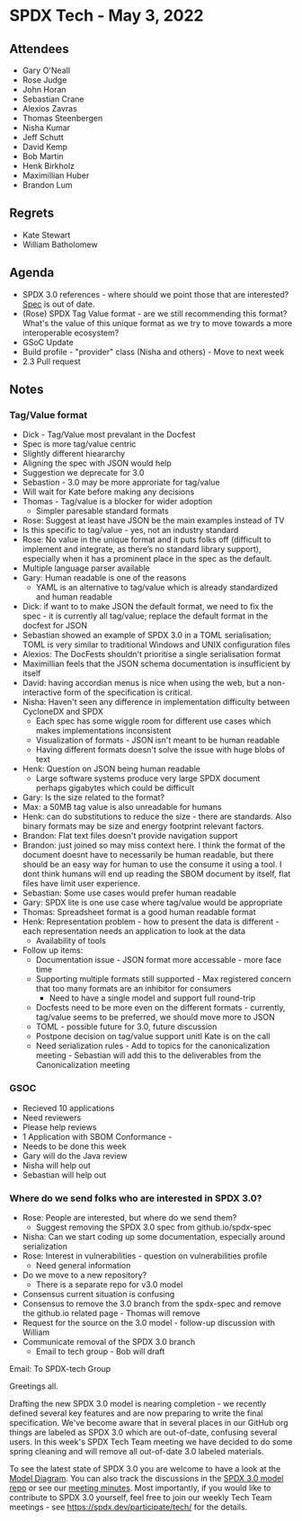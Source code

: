 # SPDX Tech - May 3, 2022

## Attendees
- Gary O'Neall
- Rose Judge
- John Horan
- Sebastian Crane
- Alexios Zavras
- Thomas Steenbergen
- Nisha Kumar
- Jeff Schutt
- David Kemp
- Bob Martin
- Henk Birkholz
- Maximillian Huber
- Brandon Lum


## Regrets
- Kate Stewart
- William Batholomew

## Agenda
- SPDX 3.0 references - where should we point those that are interested? [Spec](https://spdx.github.io/spdx-spec/v3-draft/) is out of date.
- (Rose) SPDX Tag Value format - are we still recommending this format? What's the value of this unique format as we try to move towards a more interoperable ecosystem?
- GSoC Update
- Build profile - "provider" class (Nisha and others) - Move to next week
- 2.3 Pull request

## Notes

### Tag/Value format
- Dick - Tag/Value most prevalant in the Docfest
- Spec is more tag/value centric
- Slightly different hieararchy
- Aligning the spec with JSON would help
- Suggestion we deprecate for 3.0
- Sebastion - 3.0 may be more approriate for tag/value
- Will wait for Kate before making any decisions
- Thomas - Tag/value is a blocker for wider adoption
    - Simpler paresable standard formats
- Rose: Suggest at least have JSON be the main examples instead of TV
- Is this specific to tag/value - yes, not an industry standard
- Rose: No value in the unique format and it puts folks off (difficult to implement and integrate, as there’s no standard library support), especially when it has a prominent place in the spec as the default.
- Multiple language parser available
- Gary: Human readable is one of the reasons
    - YAML is an alternative to tag/value which is already standardized and human readable
- Dick: if want to to make JSON the default format, we need to fix the spec - it is currently all tag/value; replace the default format in the docfest for JSON
- Sebastian showed an example of SPDX 3.0 in a TOML serialisation; TOML is very similar to traditional Windows and UNIX configuration files
- Alexios: The DocFests shouldn't prioritise a single serialisation format
- Maximillian feels that the JSON schema documentation is insufficient by itself
- David: having accordian menus is nice when using the web, but a non-interactive form of the specification is critical.
- Nisha: Haven't seen any difference in implementation difficulty between CycloneDX and SPDX
    - Each spec has some wiggle room for different use cases which makes implementations inconsistent
    - Visualization of formats - JSON isn't meant to be human readable
    - Having different formats doesn't solve the issue with huge blobs of text
- Henk: Question on JSON being human readable
    - Large software systems produce very large SPDX document perhaps gigabytes which could be difficult
- Gary: Is the size related to the format?
- Max: a 50MB tag value is also unreadable for humans
- Henk: can do substitutions to reduce the size - there are standards.  Also binary formats may be size and energy footprint relevant factors.
- Brandon: Flat text files doesn't provide navigation support
- Brandon: just joined so may miss context here. I think the format of the document doesnt have to necessarily be human readable, but there should be an easy way for human to use the consume it using a tool. I dont think humans will end up reading the SBOM document by itself, flat files have limit user experience. 
- Sebastian: Some use cases would prefer human readable
- Gary: SPDX lite is one use case where tag/value would be appropriate
- Thomas: Spreadsheet format is a good human readable format
- Henk: Representation problem - how to present the data is different - each representation needs an application to look at the data
    - Availability of tools
- Follow up items: 
    - Documentation issue - JSON format more accessable  - more face time
    - Supporting multiple formats still supported - Max registered concern that too many formats are an inhibitor for consumers
        - Need to have a single model and support full round-trip
    - Docfests need to be more even on the different formats - currently, tag/value seems to be preferred, we should move more to JSON
    - TOML - possible future for 3.0, future discussion
    - Postpone decision on tag/value support unitl Kate is on the call
    - Need serialization rules - Add to topics for the canonicalization meeting - Sebastian will add this to the deliverables from the Canonicalization meeting

### GSOC
- Recieved 10 applications
- Need reviewers
- Please help reviews
- 1 Application with SBOM Conformance - 
- Needs to be done this week
- Gary will do the Java review
- Nisha will help out
- Sebastian will help out

### Where do we send folks who are interested in SPDX 3.0?
- Rose: People are interested, but where do we send them?
    - Suggest removing the SPDX 3.0 spec from github.io/spdx-spec
- Nisha: Can we start coding up some documentation, especially around serialization
- Rose: Interest in vulnerabilities - question on vulnerabilities profile
    - Need general information
- Do we move to a new repository?
    - There is a separate repo for v3.0 model
- Consensus current situation is confusing
- Consensus to remove the 3.0 branch from the spdx-spec and remove the github.io related page - Thomas will remove
- Request for the source on the 3.0 model - follow-up discussion with William
- Communicate removal of the SPDX 3.0 branch
    - Email to tech group - Bob will draft 

Email: To SPDX-tech Group

Greetings all.

Drafting the new SPDX 3.0 model is nearing completion - we recently defined several key features and are now preparing to write the final specification.  We've become aware that in several places in our GitHub org things are labeled as SPDX 3.0 which are out-of-date, confusing several users. In this week's SPDX Tech Team meeting we have decided to do some spring cleaning and will remove all out-of-date 3.0 labeled materials.

To see the latest state of SPDX 3.0 you are welcome to have a look at the [Model Diagram](https://github.com/spdx/spdx-3-model/blob/main/model.png).  You can also track the discussions in the [SPDX 3.0 model repo](https://github.com/spdx/spdx-3-model) or see our [meeting minutes](https://github.com/spdx/meetings/). Most importantly, if you would like to contribute to SPDX 3.0 yourself, feel free to join our weekly Tech Team meetings - see https://spdx.dev/participate/tech/ for the details.
